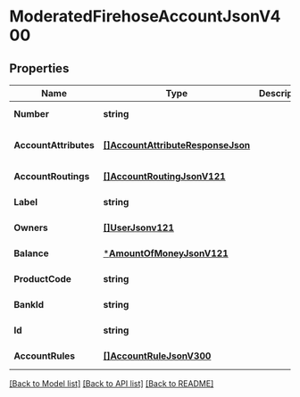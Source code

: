 # ModeratedFirehoseAccountJsonV400

## Properties
Name | Type | Description | Notes
------------ | ------------- | ------------- | -------------
**Number** | **string** |  | [default to null]
**AccountAttributes** | [**[]AccountAttributeResponseJson**](AccountAttributeResponseJson.md) |  | [optional] [default to null]
**AccountRoutings** | [**[]AccountRoutingJsonV121**](AccountRoutingJsonV121.md) |  | [default to null]
**Label** | **string** |  | [default to null]
**Owners** | [**[]UserJsonv121**](UserJSONV121.md) |  | [default to null]
**Balance** | [***AmountOfMoneyJsonV121**](AmountOfMoneyJsonV121.md) |  | [default to null]
**ProductCode** | **string** |  | [default to null]
**BankId** | **string** |  | [default to null]
**Id** | **string** |  | [default to null]
**AccountRules** | [**[]AccountRuleJsonV300**](AccountRuleJsonV300.md) |  | [default to null]

[[Back to Model list]](../README.md#documentation-for-models) [[Back to API list]](../README.md#documentation-for-api-endpoints) [[Back to README]](../README.md)


